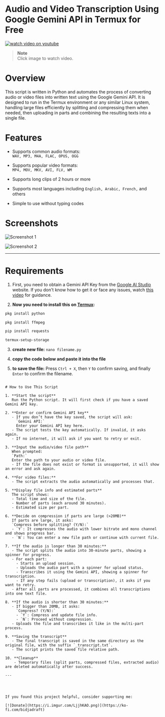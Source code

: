 
# Audio and Video Transcription Using Google Gemini API in Termux for Free

[![watch video on youtube](https://img.youtube.com/vi/rP7Nzy-No3s/hqdefault.jpg)](https://www.youtube.com/watch?v=rP7Nzy-No3s)
> **Note**  
> Click image to watch video.

# Overview
This script is written in Python and automates the process of converting audio or video files into written text using the Google Gemini API. It is designed to run in the Termux environment or any similar Linux system, handling large files efficiently by splitting and compressing them when needed, then uploading in parts and combining the resulting texts into a single file.

# Features

- Supports common audio formats:  
  `WAV, MP3, M4A, FLAC, OPUS, OGG`

- Supports popular video formats:  
  `MP4, MOV, MKV, AVI, FLV, WM`

- Supports long clips of 2 hours or more

- Supports most languages including `English, Arabic, French,` and others

- Simple to use without typing codes

# Screenshots 

![Screenshot 1](https://i.imgur.com/b5OQZL5.jpeg)

![Screenshot 2](https://i.imgur.com/DixjIsR.jpeg)

---
# Requirements
1. First, you need to obtain a Gemini API Key from the [Google AI Studio](https://aistudio.google.com/app/apikey) website. If you don't know how to get it or face any issues, watch [this video](https://youtu.be/SMTLu2AT5tQ) for guidance.

2. **Now you need to install this on [Termux](https://termux.dev/en/):**
```bash
pkg install python
```
```bash
pkg install ffmpeg
```
```bash
pip install requests
```
```bash
termux-setup-storage
```

3. **create new file:**
 `nano filename.py`

4. **copy the code below and paste it into the file**

5. **to save the file:**
Press `Ctrl + X`, then `Y` to confirm saving, and finally `Enter` to confirm the filename.

```

# How to Use This Script

1. **Start the script**  
   Run the Python script. It will first check if you have a saved Gemini API key.

2. **Enter or confirm Gemini API key**  
   - If you don’t have the key saved, the script will ask:  
     `Gemini API:`  
     Enter your Gemini API key here.  
   - The script tests the key automatically. If invalid, it asks again.  
   - If no internet, it will ask if you want to retry or exit.

3. **Input the audio/video file path**  
   When prompted:  
   `Path:`  
   Enter the path to your audio or video file.  
   - If the file does not exist or format is unsupported, it will show an error and ask again.

4. **For video files:**  
   - The script extracts the audio automatically and processes that.

5. **Display file info and estimated parts**  
   The script shows:  
   - Total time and size of the file.  
   - Number of parts (each around 30 minutes).  
   - Estimated size per part.

6. **Decide on compression if parts are large (>20MB)**  
   If parts are large, it asks:  
   `Compress before splitting? (Y/N):`  
   - `Y`: It compresses the audio with lower bitrate and mono channel and shows progress bar.  
   - `N`: You can enter a new file path or continue with current file.

7. **If the audio is longer than 30 minutes:**  
   - The script splits the audio into 30-minute parts, showing a spinner for progress.  
   - For each part:  
     - Starts an upload session.  
     - Uploads the audio part with a spinner for upload status.  
     - Transcribes it using the Gemini API, showing a spinner for transcription.  
     - If any step fails (upload or transcription), it asks if you want to retry.  
   - After all parts are processed, it combines all transcriptions into one text file.

8. **If the audio is shorter than 30 minutes:**  
   - If bigger than 20MB, it asks:  
     `Compress? (Y/N):`  
     - `Y`: Compress and update file info.  
     - `N`: Proceed without compression.  
   - Uploads the file and transcribes it like in the multi-part process.

9. **Saving the transcript**  
   - The final transcript is saved in the same directory as the original file, with the suffix `_transcript.txt`.  
   - The script prints the saved file relative path.

10. **Cleanup**  
    - Temporary files (split parts, compressed files, extracted audio) are deleted automatically after success.

---




If you found this project helpful, consider supporting me:

[![Donate](https://i.imgur.com/LjjhKAO.png)](https://ko-fi.com/bidjadraft)
